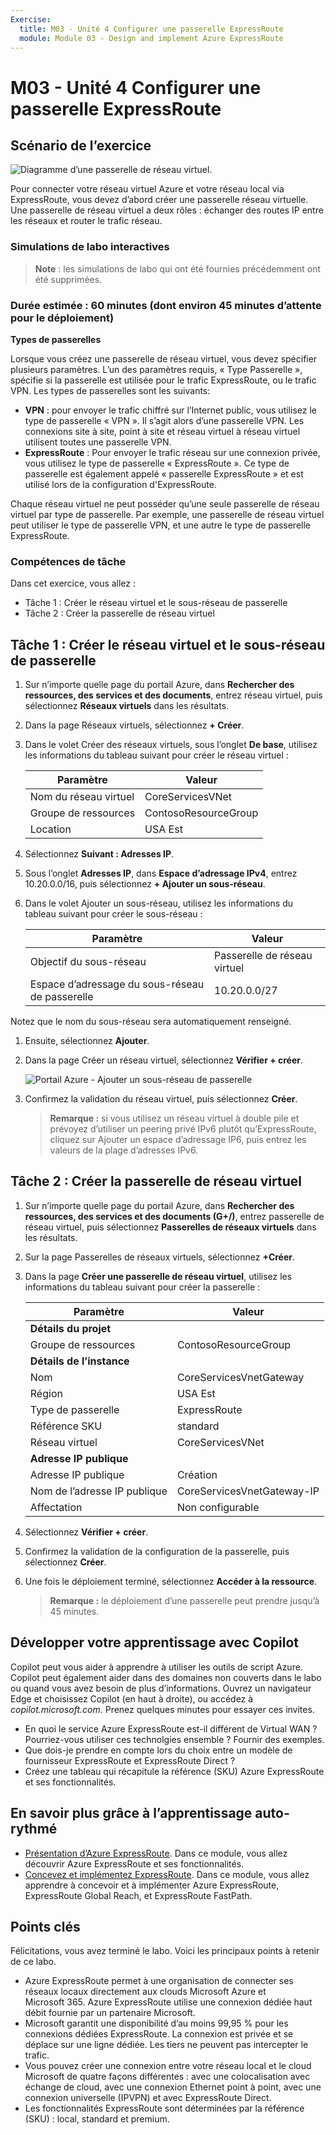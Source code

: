 ```yaml
---
Exercise:
  title: M03 - Unité 4 Configurer une passerelle ExpressRoute
  module: Module 03 - Design and implement Azure ExpressRoute
---
```

# M03 - Unité 4 Configurer une passerelle ExpressRoute

## Scénario de l’exercice

![Diagramme d’une passerelle de réseau virtuel.](../media/4-exercise-configure-expressroute-gateway.png)

Pour connecter votre réseau virtuel Azure et votre réseau local via ExpressRoute, vous devez d’abord créer une passerelle réseau virtuelle. Une passerelle de réseau virtuel a deux rôles : échanger des routes IP entre les réseaux et router le trafic réseau.

### Simulations de labo interactives

>**Note** : les simulations de labo qui ont été fournies précédemment ont été supprimées.

### Durée estimée : 60 minutes (dont environ 45 minutes d’attente pour le déploiement)

**Types de passerelles**

Lorsque vous créez une passerelle de réseau virtuel, vous devez spécifier plusieurs paramètres. L’un des paramètres requis, « Type Passerelle », spécifie si la passerelle est utilisée pour le trafic ExpressRoute, ou le trafic VPN. Les types de passerelles sont les suivants:

- **VPN** : pour envoyer le trafic chiffré sur l’Internet public, vous utilisez le type de passerelle « VPN ». Il s’agit alors d’une passerelle VPN. Les connexions site à site, point à site et réseau virtuel à réseau virtuel utilisent toutes une passerelle VPN.
- **ExpressRoute** : Pour envoyer le trafic réseau sur une connexion privée, vous utilisez le type de passerelle « ExpressRoute ». Ce type de passerelle est également appelé « passerelle ExpressRoute » et est utilisé lors de la configuration d'ExpressRoute.

Chaque réseau virtuel ne peut posséder qu’une seule passerelle de réseau virtuel par type de passerelle. Par exemple, une passerelle de réseau virtuel peut utiliser le type de passerelle VPN, et une autre le type de passerelle ExpressRoute.

### Compétences de tâche

Dans cet exercice, vous allez :

- Tâche 1 : Créer le réseau virtuel et le sous-réseau de passerelle
- Tâche 2 : Créer la passerelle de réseau virtuel

## Tâche 1 : Créer le réseau virtuel et le sous-réseau de passerelle

1. Sur n’importe quelle page du portail Azure, dans **Rechercher des ressources, des services et des documents**, entrez réseau virtuel, puis sélectionnez **Réseaux virtuels** dans les résultats.

1. Dans la page Réseaux virtuels, sélectionnez **+ Créer**.

1. Dans le volet Créer des réseaux virtuels, sous l’onglet **De base**, utilisez les informations du tableau suivant pour créer le réseau virtuel :

   | **Paramètre**          | **Valeur**                        |
   | -------------------- | -------------------------------- |
   | Nom du réseau virtuel | CoreServicesVNet                 |
   | Groupe de ressources       | ContosoResourceGroup             |
   | Location             | USA Est                          |

1. Sélectionnez **Suivant : Adresses IP**.

1. Sous l’onglet **Adresses IP**, dans **Espace d’adressage IPv4**, entrez 10.20.0.0/16, puis sélectionnez **+ Ajouter un sous-réseau**.

1. Dans le volet Ajouter un sous-réseau, utilisez les informations du tableau suivant pour créer le sous-réseau :

   | **Paramètre**                  | **Valeur**               |
   | ---------------------------- | ----------------------- |
   | Objectif du sous-réseau               | Passerelle de réseau virtuel |
   | Espace d’adressage du sous-réseau de passerelle | 10.20.0.0/27            |

Notez que le nom du sous-réseau sera automatiquement renseigné.

1. Ensuite, sélectionnez **Ajouter**.

1. Dans la page Créer un réseau virtuel, sélectionnez **Vérifier + créer**.

   ![Portail Azure - Ajouter un sous-réseau de passerelle](../media/add-gateway-subnet.png)

1. Confirmez la validation du réseau virtuel, puis sélectionnez **Créer**.

   >**Remarque :** si vous utilisez un réseau virtuel à double pile et prévoyez d’utiliser un peering privé IPv6 plutôt qu’ExpressRoute, cliquez sur Ajouter un espace d’adressage IP6, puis entrez les valeurs de la plage d’adresses IPv6.

## Tâche 2 : Créer la passerelle de réseau virtuel

1. Sur n’importe quelle page du portail Azure, dans **Rechercher des ressources, des services et des documents (G+/)**, entrez passerelle de réseau virtuel, puis sélectionnez **Passerelles de réseaux virtuels** dans les résultats.

1. Sur la page Passerelles de réseaux virtuels, sélectionnez **+Créer**.

1. Dans la page **Créer une passerelle de réseau virtuel**, utilisez les informations du tableau suivant pour créer la passerelle :

   | **Paramètre**               | **Valeur**                  |
   | ------------------------- | -------------------------- |
   | **Détails du projet**       |                            |
   | Groupe de ressources            | ContosoResourceGroup       |
   | **Détails de l’instance**      |                            |
   | Nom                      | CoreServicesVnetGateway    |
   | Région                    | USA Est                    |
   | Type de passerelle              | ExpressRoute               |
   | Référence SKU                       | standard                   |
   | Réseau virtuel           | CoreServicesVNet           |
   | **Adresse IP publique**     |                            |
   | Adresse IP publique         | Création                 |
   | Nom de l’adresse IP publique    | CoreServicesVnetGateway-IP |
   | Affectation                | Non configurable           |

1. Sélectionnez **Vérifier + créer**.

1. Confirmez la validation de la configuration de la passerelle, puis sélectionnez **Créer**.

1. Une fois le déploiement terminé, sélectionnez **Accéder à la ressource**.

   >**Remarque :** le déploiement d’une passerelle peut prendre jusqu’à 45 minutes.


## Développer votre apprentissage avec Copilot

Copilot peut vous aider à apprendre à utiliser les outils de script Azure. Copilot peut également aider dans des domaines non couverts dans le labo ou quand vous avez besoin de plus d’informations. Ouvrez un navigateur Edge et choisissez Copilot (en haut à droite), ou accédez à *copilot.microsoft.com*. Prenez quelques minutes pour essayer ces invites.
+ En quoi le service Azure ExpressRoute est-il différent de Virtual WAN ? Pourriez-vous utiliser ces technolgies ensemble ? Fournir des exemples.
+ Que dois-je prendre en compte lors du choix entre un modèle de fournisseur ExpressRoute et ExpressRoute Direct ?
+ Créez une tableau qui récapitule la référence (SKU) Azure ExpressRoute et ses fonctionnalités.

## En savoir plus grâce à l’apprentissage auto-rythmé

+ [Présentation d’Azure ExpressRoute](https://learn.microsoft.com/training/modules/intro-to-azure-expressroute/). Dans ce module, vous allez découvrir Azure ExpressRoute et ses fonctionnalités.
+ [Concevez et implémentez ExpressRoute](https://learn.microsoft.com/training/modules/design-implement-azure-expressroute/). Dans ce module, vous allez apprendre à concevoir et à implémenter Azure ExpressRoute, ExpressRoute Global Reach, et ExpressRoute FastPath.

## Points clés

Félicitations, vous avez terminé le labo. Voici les principaux points à retenir de ce labo. 
+ Azure ExpressRoute permet à une organisation de connecter ses réseaux locaux directement aux clouds Microsoft Azure et Microsoft 365. Azure ExpressRoute utilise une connexion dédiée haut débit fournie par un partenaire Microsoft.
+ Microsoft garantit une disponibilité d’au moins 99,95 % pour les connexions dédiées ExpressRoute. La connexion est privée et se déplace sur une ligne dédiée. Les tiers ne peuvent pas intercepter le trafic.
+ Vous pouvez créer une connexion entre votre réseau local et le cloud Microsoft de quatre façons différentes : avec une colocalisation avec échange de cloud, avec une connexion Ethernet point à point, avec une connexion universelle (IPVPN) et avec ExpressRoute Direct.
+ Les fonctionnalités ExpressRoute sont déterminées par la référence (SKU) : local, standard et premium. 
